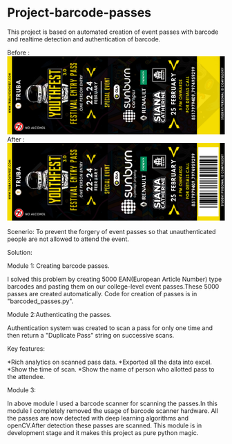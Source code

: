 # Project-barcode-passes

This project is based on automated creation of event passes with barcode and realtime detection and authentication of barcode.

Before :
![alt text](https://github.com/bharat-rajani/Project-barcode-passes/blob/master/TYFPASSES.jpg)
After :
![alt text](https://github.com/bharat-rajani/Project-barcode-passes/blob/master/out.png)



Scenerio: To prevent the forgery of event passes so that unauthenticated people are not allowed to attend the event.

Solution: 

Module 1: Creating barcode passes.

I solved this problem by creating 5000 EAN(European Article Number) type barcodes and pasting them on our college-level event passes.These 5000 passes are created automatically. Code for creation of passes is in "barcoded_passes.py".


Module 2:Authenticating the passes.


Authentication system was created to scan a pass for only one time and then return a "Duplicate Pass" string on successive scans.

Key features:

*Rich analytics on scanned pass data.
*Exported all the data into excel.
*Show the time of scan.
*Show the name of person who allotted pass to the attendee.

Module 3:

In above module I used a barcode scanner for scanning the passes.In this module I completely removed the usage of barcode scanner hardware.
All the passes are now detected with deep learning algorithms and openCV.After detection these passes are scanned.
This module is in development stage and it makes this project as pure python magic.
